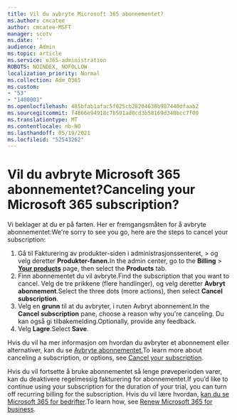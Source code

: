 ```yaml
---
title: Vil du avbryte Microsoft 365 abonnementet?
ms.author: cmcatee
author: cmcatee-MSFT
manager: scotv
ms.date: ''
audience: Admin
ms.topic: article
ms.service: o365-administration
ROBOTS: NOINDEX, NOFOLLOW
localization_priority: Normal
ms.collection: Adm_O365
ms.custom:
- "53"
- "1400001"
ms.openlocfilehash: 485bfab1afac5f025cb28204638b987440dfaab2
ms.sourcegitcommit: f4866e94918c7b591ad0cd3b58169d340bcc7f00
ms.translationtype: MT
ms.contentlocale: nb-NO
ms.lasthandoff: 05/19/2021
ms.locfileid: "52543262"
---
```

# <a name="canceling-your-microsoft-365-subscription"></a><span data-ttu-id="7cc7d-102">Vil du avbryte Microsoft 365 abonnementet?</span><span class="sxs-lookup"><span data-stu-id="7cc7d-102">Canceling your Microsoft 365 subscription?</span></span>

<span data-ttu-id="7cc7d-103">Vi beklager at du er på farten. Her er fremgangsmåten for å avbryte abonnementet:</span><span class="sxs-lookup"><span data-stu-id="7cc7d-103">We're sorry to see you go, here are the steps to cancel your subscription:</span></span>

1. <span data-ttu-id="7cc7d-104">Gå til Fakturering av produkter-siden i administrasjonssenteret,  >  **[](https://go.microsoft.com/fwlink/p/?linkid=842054)** og velg deretter **Produkter-fanen.**</span><span class="sxs-lookup"><span data-stu-id="7cc7d-104">In the admin center, go to the **Billing** > **[Your products](https://go.microsoft.com/fwlink/p/?linkid=842054)** page, then select the **Products** tab.</span></span>
2. <span data-ttu-id="7cc7d-105">Finn abonnementet du vil avbryte.</span><span class="sxs-lookup"><span data-stu-id="7cc7d-105">Find the subscription that you want to cancel.</span></span> <span data-ttu-id="7cc7d-106">Velg de tre prikkene (flere handlinger), og velg deretter **Avbryt abonnement**.</span><span class="sxs-lookup"><span data-stu-id="7cc7d-106">Select the three dots (more actions), then select **Cancel subscription**.</span></span>
3. <span data-ttu-id="7cc7d-107">Velg en **grunn** til at du avbryter, i ruten Avbryt abonnement.</span><span class="sxs-lookup"><span data-stu-id="7cc7d-107">In the **Cancel subscription** pane, choose a reason why you're canceling.</span></span> <span data-ttu-id="7cc7d-108">Du kan også gi tilbakemelding.</span><span class="sxs-lookup"><span data-stu-id="7cc7d-108">Optionally, provide any feedback.</span></span>
4. <span data-ttu-id="7cc7d-109">Velg **Lagre**.</span><span class="sxs-lookup"><span data-stu-id="7cc7d-109">Select **Save**.</span></span>

<span data-ttu-id="7cc7d-110">Hvis du vil ha mer informasjon om hvordan du avbryter et abonnement eller alternativer, kan du se [Avbryte abonnementet.](/microsoft-365/commerce/subscriptions/cancel-your-subscription)</span><span class="sxs-lookup"><span data-stu-id="7cc7d-110">To learn more about canceling a subscription, or options, see [Cancel your subscription](/microsoft-365/commerce/subscriptions/cancel-your-subscription).</span></span>

<span data-ttu-id="7cc7d-111">Hvis du vil fortsette å bruke abonnementet så lenge prøveperioden varer, kan du deaktivere regelmessig fakturering for abonnementet.</span><span class="sxs-lookup"><span data-stu-id="7cc7d-111">If you’d like to continue using your subscription for the duration of your trial, you can turn off recurring billing for the subscription.</span></span> <span data-ttu-id="7cc7d-112">Hvis du vil lære hvordan, [kan du se Microsoft 365 for bedrifter](/microsoft-365/commerce/subscriptions/renew-your-subscription).</span><span class="sxs-lookup"><span data-stu-id="7cc7d-112">To learn how, see [Renew Microsoft 365 for business](/microsoft-365/commerce/subscriptions/renew-your-subscription).</span></span>